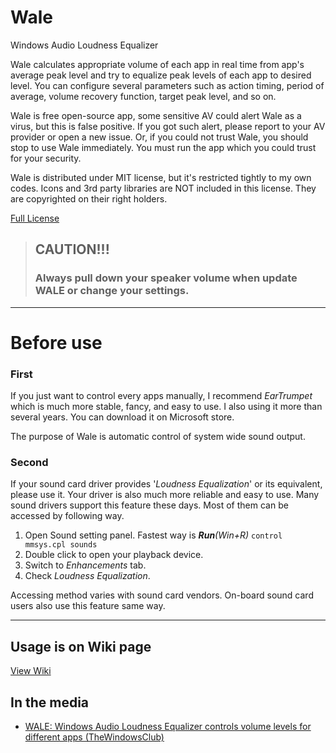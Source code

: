 # Wale
Windows Audio Loudness Equalizer

Wale calculates appropriate volume of each app in real time from app's average peak level and try to equalize peak levels of each app to desired level. You can configure several parameters such as action timing, period of average, volume recovery function, target peak level, and so on.

Wale is free open-source app, some sensitive AV could alert Wale as a virus, but this is false positive. If you got such alert, please report to your AV provider or open a new issue. Or, if you could not trust Wale, you should stop to use Wale immediately. You must run the app which you could trust for your security.

Wale is distributed under MIT license, but it's restricted tightly to my own codes.
Icons and 3rd party libraries are NOT included in this license. They are copyrighted on their right holders.

[Full License](https://github.com/catright/Wale/blob/master/LICENSE)

> ## CAUTION!!!
> ### Always pull down your speaker volume when update WALE or change your settings.

***

# Before use
### First
If you just want to control every apps manually, I recommend _EarTrumpet_ which is much more stable, fancy, and easy to use. I also using it more than several years. You can download it on Microsoft store.

The purpose of Wale is automatic control of system wide sound output.

### Second
If your sound card driver provides '_Loudness Equalization_' or its equivalent, please use it. Your driver is also much more reliable and easy to use. Many sound drivers support this feature these days. Most of them can be accessed by following way.

1. Open Sound setting panel. Fastest way is _**Run**(Win+R)_ `control mmsys.cpl sounds`
2. Double click to open your playback device.
3. Switch to _Enhancements_ tab.
4. Check _Loudness Equalization_.

Accessing method varies with sound card vendors. On-board sound card users also use this feature same way.

***

## Usage is on Wiki page
[View Wiki](https://github.com/catright/Wale/wiki)

## In the media
* [WALE: Windows Audio Loudness Equalizer controls volume levels for different apps (TheWindowsClub)](https://www.thewindowsclub.com/wale-windows-audio-loudness-equalizer)
